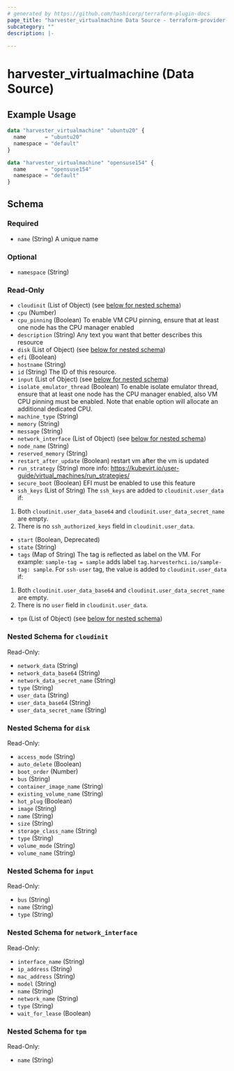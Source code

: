 ```yaml
---
# generated by https://github.com/hashicorp/terraform-plugin-docs
page_title: "harvester_virtualmachine Data Source - terraform-provider-harvester"
subcategory: ""
description: |-
  
---
```


# harvester_virtualmachine (Data Source)



## Example Usage

```terraform
data "harvester_virtualmachine" "ubuntu20" {
  name      = "ubuntu20"
  namespace = "default"
}

data "harvester_virtualmachine" "opensuse154" {
  name      = "opensuse154"
  namespace = "default"
}
```

<!-- schema generated by tfplugindocs -->
## Schema

### Required

- `name` (String) A unique name

### Optional

- `namespace` (String)

### Read-Only

- `cloudinit` (List of Object) (see [below for nested schema](#nestedatt--cloudinit))
- `cpu` (Number)
- `cpu_pinning` (Boolean) To enable VM CPU pinning, ensure that at least one node has the CPU manager enabled
- `description` (String) Any text you want that better describes this resource
- `disk` (List of Object) (see [below for nested schema](#nestedatt--disk))
- `efi` (Boolean)
- `hostname` (String)
- `id` (String) The ID of this resource.
- `input` (List of Object) (see [below for nested schema](#nestedatt--input))
- `isolate_emulator_thread` (Boolean) To enable isolate emulator thread, ensure that at least one node has the CPU manager enabled, also VM CPU pinning must be enabled. Note that enable option will allocate an additional dedicated CPU.
- `machine_type` (String)
- `memory` (String)
- `message` (String)
- `network_interface` (List of Object) (see [below for nested schema](#nestedatt--network_interface))
- `node_name` (String)
- `reserved_memory` (String)
- `restart_after_update` (Boolean) restart vm after the vm is updated
- `run_strategy` (String) more info: https://kubevirt.io/user-guide/virtual_machines/run_strategies/
- `secure_boot` (Boolean) EFI must be enabled to use this feature
- `ssh_keys` (List of String) The `ssh_keys` are added to `cloudinit.user_data` if:
1. Both `cloudinit.user_data_base64` and `cloudinit.user_data_secret_name` are empty.
2. There is no `ssh_authorized_keys` field in `cloudinit.user_data`.
- `start` (Boolean, Deprecated)
- `state` (String)
- `tags` (Map of String) The tag is reflected as label on the VM.
For example: `sample-tag = sample` adds label `tag.harvesterhci.io/sample-tag: sample`.
For `ssh-user` tag, the value is added to `cloudinit.user_data` if:
1. Both `cloudinit.user_data_base64` and `cloudinit.user_data_secret_name` are empty.
2. There is no `user` field in `cloudinit.user_data`.
- `tpm` (List of Object) (see [below for nested schema](#nestedatt--tpm))

<a id="nestedatt--cloudinit"></a>
### Nested Schema for `cloudinit`

Read-Only:

- `network_data` (String)
- `network_data_base64` (String)
- `network_data_secret_name` (String)
- `type` (String)
- `user_data` (String)
- `user_data_base64` (String)
- `user_data_secret_name` (String)


<a id="nestedatt--disk"></a>
### Nested Schema for `disk`

Read-Only:

- `access_mode` (String)
- `auto_delete` (Boolean)
- `boot_order` (Number)
- `bus` (String)
- `container_image_name` (String)
- `existing_volume_name` (String)
- `hot_plug` (Boolean)
- `image` (String)
- `name` (String)
- `size` (String)
- `storage_class_name` (String)
- `type` (String)
- `volume_mode` (String)
- `volume_name` (String)


<a id="nestedatt--input"></a>
### Nested Schema for `input`

Read-Only:

- `bus` (String)
- `name` (String)
- `type` (String)


<a id="nestedatt--network_interface"></a>
### Nested Schema for `network_interface`

Read-Only:

- `interface_name` (String)
- `ip_address` (String)
- `mac_address` (String)
- `model` (String)
- `name` (String)
- `network_name` (String)
- `type` (String)
- `wait_for_lease` (Boolean)


<a id="nestedatt--tpm"></a>
### Nested Schema for `tpm`

Read-Only:

- `name` (String)
